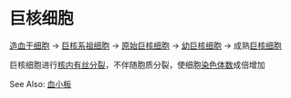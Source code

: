 # 巨核细胞

[造血干细胞](造血干细胞.md) -> [巨核系祖细胞](巨核系祖细胞.md) -> [原始巨核细胞](原始巨核细胞.md) -> [幼巨核细胞](幼巨核细胞.md) -> 成熟[巨核细胞](巨核细胞.md)

巨核细胞进行[核内有丝分裂](核内有丝分裂.md)，不伴随胞质分裂，使细胞[染色体数](染色体数.md)成倍增加

See Also: [血小板](血小板.md)

